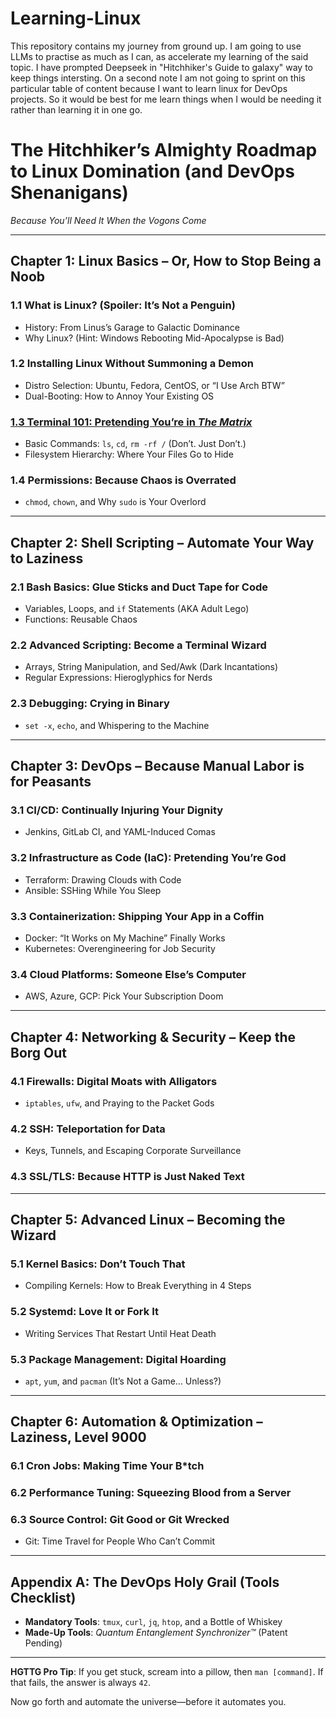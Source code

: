 # Learning-Linux
This repository contains my journey from ground up. I am going to use LLMs to practise as much as I can, as accelerate my learning of the said topic. I have prompted Deepseek in "Hitchhiker's Guide to galaxy" way to keep things intersting. On a second note I am not going to sprint on this particular table of content because I want to learn linux for DevOps projects. So it would be best for me learn things when I would be needing it rather than learning it in one go.

# **The Hitchhiker’s Almighty Roadmap to Linux Domination (and DevOps Shenanigans)**  
*Because You’ll Need It When the Vogons Come*  

---

## **Chapter 1: Linux Basics – Or, How to Stop Being a Noob**  
### 1.1 What is Linux? (Spoiler: It’s Not a Penguin)  
- History: From Linus’s Garage to Galactic Dominance  
- Why Linux? (Hint: Windows Rebooting Mid-Apocalypse is Bad)  
### 1.2 Installing Linux Without Summoning a Demon  
- Distro Selection: Ubuntu, Fedora, CentOS, or “I Use Arch BTW”  
- Dual-Booting: How to Annoy Your Existing OS  
### [1.3 Terminal 101: Pretending You’re in *The Matrix*](Chapter\1/Terminal_101.md)  
- Basic Commands: `ls`, `cd`, `rm -rf /` (Don’t. Just Don’t.)  
- Filesystem Hierarchy: Where Your Files Go to Hide  
### 1.4 Permissions: Because Chaos is Overrated  
- `chmod`, `chown`, and Why `sudo` is Your Overlord  

---

## **Chapter 2: Shell Scripting – Automate Your Way to Laziness**  
### 2.1 Bash Basics: Glue Sticks and Duct Tape for Code  
- Variables, Loops, and `if` Statements (AKA Adult Lego)  
- Functions: Reusable Chaos  
### 2.2 Advanced Scripting: Become a Terminal Wizard  
- Arrays, String Manipulation, and Sed/Awk (Dark Incantations)  
- Regular Expressions: Hieroglyphics for Nerds  
### 2.3 Debugging: Crying in Binary  
- `set -x`, `echo`, and Whispering to the Machine  

---

## **Chapter 3: DevOps – Because Manual Labor is for Peasants**  
### 3.1 CI/CD: Continually Injuring Your Dignity  
- Jenkins, GitLab CI, and YAML-Induced Comas  
### 3.2 Infrastructure as Code (IaC): Pretending You’re God  
- Terraform: Drawing Clouds with Code  
- Ansible: SSHing While You Sleep  
### 3.3 Containerization: Shipping Your App in a Coffin  
- Docker: “It Works on My Machine” Finally Works  
- Kubernetes: Overengineering for Job Security  
### 3.4 Cloud Platforms: Someone Else’s Computer  
- AWS, Azure, GCP: Pick Your Subscription Doom  

---

## **Chapter 4: Networking & Security – Keep the Borg Out**  
### 4.1 Firewalls: Digital Moats with Alligators  
- `iptables`, `ufw`, and Praying to the Packet Gods  
### 4.2 SSH: Teleportation for Data  
- Keys, Tunnels, and Escaping Corporate Surveillance  
### 4.3 SSL/TLS: Because HTTP is Just Naked Text  

---

## **Chapter 5: Advanced Linux – Becoming the Wizard**  
### 5.1 Kernel Basics: Don’t Touch That  
- Compiling Kernels: How to Break Everything in 4 Steps  
### 5.2 Systemd: Love It or Fork It  
- Writing Services That Restart Until Heat Death  
### 5.3 Package Management: Digital Hoarding  
- `apt`, `yum`, and `pacman` (It’s Not a Game… Unless?)  

---

## **Chapter 6: Automation & Optimization – Laziness, Level 9000**  
### 6.1 Cron Jobs: Making Time Your B*tch  
### 6.2 Performance Tuning: Squeezing Blood from a Server  
### 6.3 Source Control: Git Good or Git Wrecked  
- Git: Time Travel for People Who Can’t Commit  

---

## **Appendix A: The DevOps Holy Grail (Tools Checklist)**  
- **Mandatory Tools**: `tmux`, `curl`, `jq`, `htop`, and a Bottle of Whiskey  
- **Made-Up Tools**: *Quantum Entanglement Synchronizer™* (Patent Pending)  

---

**HGTTG Pro Tip**: If you get stuck, scream into a pillow, then `man [command]`. If that fails, the answer is always `42`.  

Now go forth and automate the universe—before it automates you.  